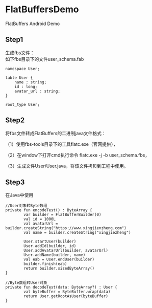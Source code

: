 # FlatBuffersDemo
FlatBuffers Android Demo

Step1
------------------------------

生成fbs文件：    
如下fbs目录下的文件user_schema.fab
    
    namespace User;
    
    table User {
      	name : string;
        id : long;
        avatar_url : string;
    }
    
    root_type User;
    
    

Step2
------------------------------

将fbs文件转成FlatBuffers的二进制java文件格式：

（1）使用fbs-tools目录下的工具flatc.exe（官网提供），

（2）在window下打开cmd执行命令 flatc.exe -j -b user_schema.fbs，

（3）生成文件User/User.java，将该文件拷贝到工程中使用。

Step3
------------------------------

在Java中使用
   
    //User对象转Byte数组
    private fun encodeTest() : ByteArray {
            var builder = FlatBufferBuilder(0)
            val id = 1000L
            val avatarUrl = builder.createString("https://www.xingjienzheng.com")
            val name = builder.createString("xingjiezheng")
    
            User.startUser(builder)
            User.addId(builder, id)
            User.addAvatarUrl(builder, avatarUrl)
            User.addName(builder, name)
            val eab = User.endUser(builder)
            builder.finish(eab)
            return builder.sizedByteArray()
    }
    
    //Byte数组转User对象
    private fun decodeTest(data: ByteArray?) : User {
            val byteBuffer = ByteBuffer.wrap(data)
            return User.getRootAsUser(byteBuffer)
    }

